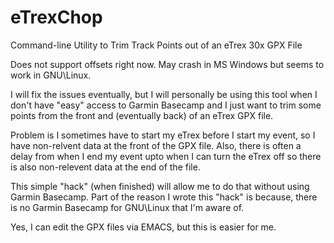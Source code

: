 # eTrexChop
Command-line Utility to Trim Track Points out of an eTrex 30x GPX File

Does not support offsets right now.  May crash in MS Windows but seems to work in GNU\Linux.  

I will fix the issues eventually, but I will personally be using this tool when I don't have "easy" access to Garmin Basecamp
and I just want to trim some points from the front and (eventually back) of an eTrex GPX file.

Problem is I sometimes have to start my eTrex before I start my event, so I have non-relvent data at the front of the GPX file.  Also, there is often a delay from when I end my event upto when I can turn the eTrex off so there is also non-relevent
data at the end of the file. 

This simple "hack" (when finished) will allow me to do that without using Garmin Basecamp.  Part of the reason I wrote this
"hack" is because, there is no Garmin Basecamp for GNU\Linux that I'm aware of.

Yes, I can edit the GPX files via EMACS, but this is easier for me.
